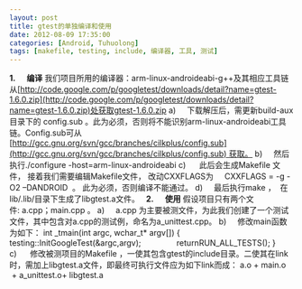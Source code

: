 ```yaml
---
layout: post
title: gtest的单独编译和使用
date: 2012-08-09 17:35:00
categories: [Android, Tuhuolong]
tags: [makefile, testing, include, 编译器, 工具, 测试]
---
```

**1.      编译**
我们项目所用的编译器：arm-linux-androideabi-g++及其相应工具链
从[http://code.google.com/p/googletest/downloads/detail?name=gtest-1.6.0.zip](http://code.google.com/p/googletest/downloads/detail?name=gtest-1.6.0.zip)处获取gtest-1.6.0.zip
a)     下载解压后，需更新build-aux目录下的 config.sub 。此为必须，否则将不能识别arm-linux-androideabi工具链。Config.sub可从[http://gcc.gnu.org/svn/gcc/branches/cilkplus/config.sub](http://gcc.gnu.org/svn/gcc/branches/cilkplus/config.sub) 获取。
b)     然后执行./configure -host=arm-linux-androideabi
c)      此后会生成Makefile 文件， 接着我们需要编辑Makefile文件， 改动CXXFLAGS为     CXXFLAGS = -g -O2 –DANDROID  。 此为必须，否则编译不能通过。
d)     最后执行make ，  在lib/.lib/目录下生成了libgtest.a文件。
 
**2.      使用**
假设项目只有两个文件: a.cpp；main.cpp 。
a)     a.cpp 为主要被测文件，为此我们创建了一个测试文件，其中包含对a.cpp的测试例，命名为a_unittest.cpp。
b)     修改main函数为如下：
int _tmain(int argc, wchar_t* argv[])
{
                testing::InitGoogleTest(&argc,argv);
               returnRUN_ALL_TESTS();
}
c)      修改被测项目的Makefile ，一使其包含gtest的include目录。二使其在link时，需加上libgtest.a文件，即最终可执行文件应为如下link而成： a.o + main.o  + a_unittest.o+ libgtest.a
